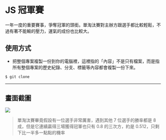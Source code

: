 # JS 冠軍賽

一年一度的重要賽事，爭奪冠軍的頭銜。單淘汰賽對主辦方跟選手都比較輕鬆，不過有著不能輸的壓力，運氣的成份也比較大。

## 使用方式
- 把整個專案複製一份到你的電腦裡，這裡指的「內容」不是只有檔案，而是指所有整個專案的歷史紀錄、分支、標籤等內容都會複製一份下來。
```sh
$ git clone
```

----

## 畫面截圖
![](https://i.imgur.com/VaYha4t.png)
> 單淘汰賽畢竟假設有一位選手非常厲害，遇到其他 7 位選手的勝率都是 8 成，但是它連續贏得三場獲得冠軍也只有 0.8 的三次方，約是 0.512，只剩下比一半多一點點的機率
